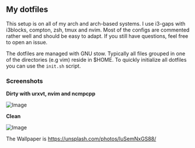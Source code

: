 ## My dotfiles

This setup is on all of my arch and arch-based systems. I use i3-gaps with
i3blocks, compton, zsh, tmux and nvim. Most of the configs are commented rather
well and should be easy to adapt. If you still have questions, feel free to open
an issue.

The dotfiles are managed with GNU stow. Typically all files grouped in one of
the directories (e.g vim) reside in $HOME. To quickly initialize all dotfiles
you can use the `init.sh` script.

### Screenshots

**Dirty with urxvt, nvim and ncmpcpp**

![Image](https://image.ibb.co/dBm2L0/scrot-2018-10-02-23-55-03.png "Dirty with urxvt, nvim and ncmpcpp")

**Clean**

![Image](https://image.ibb.co/d0iA7f/scrot-2018-10-02-23-55-10.png "Clean with wallpaper and polybar")

The Wallpaper is
https://unsplash.com/photos/IuSemNxGS88/
